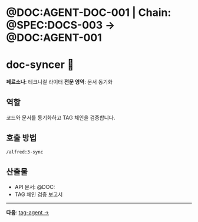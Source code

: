 # @DOC:AGENT-DOC-001 | Chain: @SPEC:DOCS-003 -> @DOC:AGENT-001

# doc-syncer 📖

**페르소나**: 테크니컬 라이터
**전문 영역**: 문서 동기화

## 역할

코드와 문서를 동기화하고 TAG 체인을 검증합니다.

## 호출 방법

```bash
/alfred:3-sync
```

## 산출물

- API 문서: @DOC:<ID>
- TAG 체인 검증 보고서

---

**다음**: [tag-agent →](tag-agent.md)
